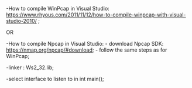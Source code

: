 -How to compile WinPcap in Visual Studio: https://www.rhyous.com/2011/11/12/how-to-compile-winpcap-with-visual-studio-2010/ ;

OR

-How to compile Npcap in Visual Studio:
			- download Npcap SDK:  https://nmap.org/npcap/#download;
			- follow the same steps as for WinPcap;
      
 
-linker : Ws2_32.lib;

-select interface to listen to in int main();
